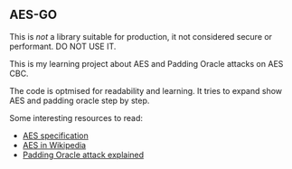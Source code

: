 ## AES-GO

This is _not_ a library suitable for production, it not considered secure or performant. DO NOT USE IT. 

This is my learning project about AES and Padding Oracle attacks on AES CBC. 

The code is optmised for readability and learning. It tries to expand show AES and padding oracle step by step.

Some interesting resources to read:

- [AES specification](https://csrc.nist.gov/files/pubs/fips/197/final/docs/fips-197.pdf)
- [AES in Wikipedia](https://en.wikipedia.org/wiki/Advanced_Encryption_Standard)
- [Padding Oracle attack explained](https://www.nccgroup.com/au/research-blog/cryptopals-exploiting-cbc-padding-oracles/)



